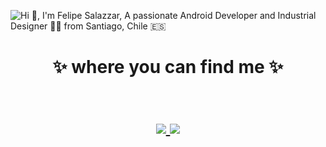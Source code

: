 ![Hi 👋, I'm Felipe Salazzar, A passionate Android Developer and Industrial Designer 👨‍💻 from Santiago, Chile 🇪🇸](https://user-images.githubusercontent.com/60938212/98966487-164ca100-24ea-11eb-830c-5a80890e108a.png)

<h1 align="center">
✨ where you can find me ✨
  <p align="center"><br/>
   <a href="https://www.linkedin.com/in/fisdiaz/">
    <img src="https://img.shields.io/badge/Linkedin-fisdiaz-blue">
  </a>
  
  <a href="https://www.instagram.com/erika.cafezin/">
    <img src="https://img.shields.io/badge/instagram-saithre_fs-red">
  </a>
</p>
</h1>

<!--
**FISdiz/FISdiz** is a ✨ _special_ ✨ repository because its `README.md` (this file) appears on your GitHub profile.

Here are some ideas to get you started:

- 🔭 I’m currently working on ...
- 🌱 I’m currently learning ...
- 👯 I’m looking to collaborate on ...
- 🤔 I’m looking for help with ...
- 💬 Ask me about ...
- 📫 How to reach me: ...
- 😄 Pronouns: ...
- ⚡ Fun fact: ...
-->
